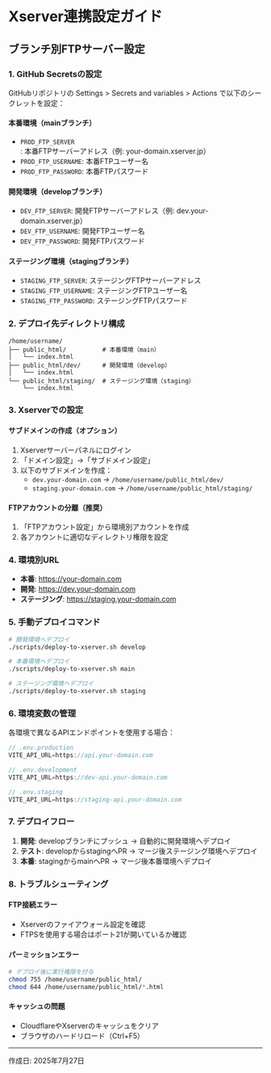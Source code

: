 # Xserver連携設定ガイド

## ブランチ別FTPサーバー設定

### 1. GitHub Secretsの設定

GitHubリポジトリの Settings > Secrets and variables > Actions で以下のシークレットを設定：

#### 本番環境（mainブランチ）
- `PROD_FTP_SERVER`: 本番FTPサーバーアドレス（例: your-domain.xserver.jp）
- `PROD_FTP_USERNAME`: 本番FTPユーザー名
- `PROD_FTP_PASSWORD`: 本番FTPパスワード

#### 開発環境（developブランチ）
- `DEV_FTP_SERVER`: 開発FTPサーバーアドレス（例: dev.your-domain.xserver.jp）
- `DEV_FTP_USERNAME`: 開発FTPユーザー名
- `DEV_FTP_PASSWORD`: 開発FTPパスワード

#### ステージング環境（stagingブランチ）
- `STAGING_FTP_SERVER`: ステージングFTPサーバーアドレス
- `STAGING_FTP_USERNAME`: ステージングFTPユーザー名
- `STAGING_FTP_PASSWORD`: ステージングFTPパスワード

### 2. デプロイ先ディレクトリ構成

```
/home/username/
├── public_html/          # 本番環境（main）
│   └── index.html
├── public_html/dev/      # 開発環境（develop）
│   └── index.html
└── public_html/staging/  # ステージング環境（staging）
    └── index.html
```

### 3. Xserverでの設定

#### サブドメインの作成（オプション）
1. Xserverサーバーパネルにログイン
2. 「ドメイン設定」→「サブドメイン設定」
3. 以下のサブドメインを作成：
   - `dev.your-domain.com` → `/home/username/public_html/dev/`
   - `staging.your-domain.com` → `/home/username/public_html/staging/`

#### FTPアカウントの分離（推奨）
1. 「FTPアカウント設定」から環境別アカウントを作成
2. 各アカウントに適切なディレクトリ権限を設定

### 4. 環境別URL

- **本番**: https://your-domain.com
- **開発**: https://dev.your-domain.com
- **ステージング**: https://staging.your-domain.com

### 5. 手動デプロイコマンド

```bash
# 開発環境へデプロイ
./scripts/deploy-to-xserver.sh develop

# 本番環境へデプロイ
./scripts/deploy-to-xserver.sh main

# ステージング環境へデプロイ
./scripts/deploy-to-xserver.sh staging
```

### 6. 環境変数の管理

各環境で異なるAPIエンドポイントを使用する場合：

```javascript
// .env.production
VITE_API_URL=https://api.your-domain.com

// .env.development
VITE_API_URL=https://dev-api.your-domain.com

// .env.staging
VITE_API_URL=https://staging-api.your-domain.com
```

### 7. デプロイフロー

1. **開発**: developブランチにプッシュ → 自動的に開発環境へデプロイ
2. **テスト**: developからstagingへPR → マージ後ステージング環境へデプロイ
3. **本番**: stagingからmainへPR → マージ後本番環境へデプロイ

### 8. トラブルシューティング

#### FTP接続エラー
- Xserverのファイアウォール設定を確認
- FTPSを使用する場合はポート21が開いているか確認

#### パーミッションエラー
```bash
# デプロイ後に実行権限を付与
chmod 755 /home/username/public_html/
chmod 644 /home/username/public_html/*.html
```

#### キャッシュの問題
- CloudflareやXserverのキャッシュをクリア
- ブラウザのハードリロード（Ctrl+F5）

---
作成日: 2025年7月27日